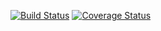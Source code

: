 
[![Build Status](https://app.travis-ci.com/projectnoventa/imoveis-tdd.svg?branch=master)](https://app.travis-ci.com/projectnoventa/imoveis-tdd)
[![Coverage Status](https://coveralls.io/repos/github/projectnoventa/imoveis-tdd/badge.svg)](https://coveralls.io/github/projectnoventa/imoveis-tdd)
